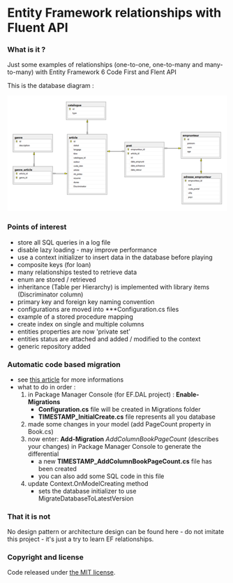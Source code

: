 Entity Framework relationships with Fluent API
===

### What is it ?

Just some examples of relationships (one-to-one, one-to-many and many-to-many) with Entity Framework 6 Code First and Flent API

This is the database diagram :

![Database diagram](https://github.com/lionelrepellin/entity-framework-relationship/blob/master/database-diagram.png "Database diagram")

### Points of interest

- store all SQL queries in a log file
- disable lazy loading - may improve performance
- use a context initializer to insert data in the database before playing
- composite keys (for loan)
- many relationships tested to retrieve data
- enum are stored / retrieved
- inheritance (Table per Hierarchy) is implemented with library items (Discriminator column)
- primary key and foreign key naming convention
- configurations are moved into ***Configuration.cs files
- example of a stored procedure mapping
- create index on single and multiple columns
- entities properties are now 'private set'
- entities status are attached and added / modified to the context
- generic repository added

### Automatic code based migration

- see [this article](http://rdonfack.developpez.com/tutoriels/dotnet/entity-framework-decouverte-code-first-migrations/ "Entity Framework Code First Migration") for more informations
- what to do in order :
    1. in Package Manager Console (for EF.DAL project) : **Enable-Migrations**
        - **Configuration.cs** file will be created in Migrations folder
        - **TIMESTAMP_InitialCreate.cs** file represents all you database
    2. made some changes in your model (add PageCount property in Book.cs)    
    3. now enter: **Add-Migration** *AddColumnBookPageCount* (describes your changes) in Package Manager Console to generate the differential
        - a new **TIMESTAMP_AddColumnBookPageCount.cs** file has been created
        - you can also add some SQL code in this file
    4. update Context.OnModelCreating method
        - sets the database initializer to use MigrateDatabaseToLatestVersion 

### That it is not

No design pattern or architecture design can be found here - do not imitate this project - it's just a try to learn EF relationships.

### Copyright and license

Code released under [the MIT license](https://github.com/twbs/bootstrap/blob/master/LICENSE).